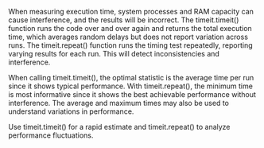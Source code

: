 When measuring execution time, system processes and RAM capacity can cause interference, and the 
results will be incorrect. The timeit.timeit() function runs the code over and over again and 
returns the total execution time, which averages random delays but does not report variation across 
runs. The timeit.repeat() function runs the timing test repeatedly, reporting varying results for 
each run. This will detect inconsistencies and interference. 

When calling timeit.timeit(), the optimal statistic is the average time per run since it shows 
typical performance. With timeit.repeat(), the minimum time is most informative since it shows 
the best achievable performance without interference. The average and maximum times may also be 
used to understand variations in performance. 

Use timeit.timeit() for a rapid estimate and timeit.repeat() to analyze performance fluctuations.